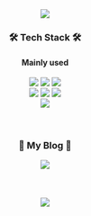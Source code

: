 <div align="center">
<img src="https://capsule-render.vercel.app/api?type=waving&color=d7f2ff&height=200&section=header&text=AwesomeSoo%20Github&fontSize=50&fontColor=0a3a56&fontAlignY=38" />
</div>

<div align="center">
  <h3>🛠 Tech Stack 🛠</h3>
  <h4>Mainly used</h4>
  <span><img src="https://img.shields.io/badge/React-61DAFB?style=flat-square&logo=React&logoColor=white&logoWidth=18"/></span>
  <span><img src="https://img.shields.io/badge/Redux-764ABC?style=flat-square&logo=Redux&logoColor=white&logoWidth=18"/></span>
  <span><img src="https://img.shields.io/badge/ES6-F7DF1E?style=fla-square&logo=JavaScript&logoColor=white&logoWidth=18"/></span>
  <br/>
  <span><img src="https://img.shields.io/badge/Styled%20components-DB7093?style=flat-square&logo=styled-components&logoColor=white&logoWidth=18"/></span>
  <span><img src="https://img.shields.io/badge/HTML-E34F26?style=flat-square&logo=HTML5&logoColor=white&logoWidth=18"/></span>
  <span><img src="https://img.shields.io/badge/CSS-1572B6?style=flat-square&logo=CSS3&logoColor=white&logoWidth=18"/></span>
  <br/>
  <span><img src="https://img.shields.io/badge/Sass-CC6699?style=flat-square&logo=Sass&logoColor=white&logoWidth=18"/></span>
  <!--
  <h4>Mainly used</h4>
  <span><img src="https://img.shields.io/badge/MongoDB-61DAFB?style=flat-square&logo=MongoDB&logoColor=white&logoWidth=18"/></span>
-->
</div>



<div align="center">
  <br/>
  <br/>
  <h3>
  🎨 My Blog 🎨
  </h3>
  <span><a href="https://awesome-soo.tistory.com/"><img src="https://img.shields.io/badge/♡-My%20Blog-ff3a68.svg?style=flat-square"/></a></span>
</div>

<div align="center">
  <br/>
  <br/>
  <br/>
  <img src="https://github-readme-stats.vercel.app/api?username=awesomesoo&show_icons=true&theme=dracula" />
</div>
  
<br/>

<!--
<div align="center">
    <img src="https://github-readme-stats.vercel.app/api/top-langs/?username=awesomesoo&layout=compact&theme=dracula" />
</div>
-->










<!--
**awesomesoo/awesomesoo** is a ✨ _special_ ✨ repository because its `README.md` (this file) appears on your GitHub profile.

Here are some ideas to get you started:

- 🔭 I’m currently working on ...
- 🌱 I’m currently learning ...
- 👯 I’m looking to collaborate on ...
- 🤔 I’m looking for help with ...
- 💬 Ask me about ...
- 📫 How to reach me: ...
- 😄 Pronouns: ...
- ⚡ Fun fact: ...

<span><a href="https://hits.seeyoufarm.com"><img src="https://hits.seeyoufarm.com/api/count/incr/badge.svg?url=https%3A%2F%2Fgithub.com%2Fawesomesoo%2Fhit-counter&count_bg=%23ff9800&title_bg=%23555555&icon=&icon_color=%23E7E7E7&title=hits&edge_flat=false"/></a></span>

ff3a68
ff9800


<div align="center">
<br/>
<br/>
<h3>📚 Interested stack 📚</h3>
<span><a href="https://awesome-soo.tistory.com/"><img src="https://img.shields.io/badge/♡-My%20Blog-ff3a68.svg?style=flat-square"/></a></span>
</div>


-->
